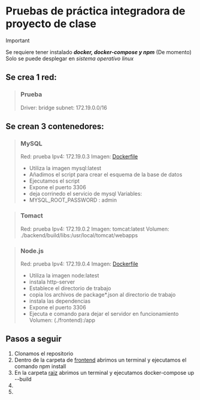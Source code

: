 # Pruebas de práctica integradora de proyecto de clase
> [!IMPORTANT]
> Se requiere tener instalado ***docker, docker-compose y npm***
> (De momento) Solo se puede desplegar en _sistema operativo linux_
## Se crea 1 red:
> ### Prueba
> Driver: bridge
> subnet: 172.19.0.0/16

## Se crean 3 contenedores:
> ### MySQL
> Red: prueba
> Ipv4: 172.19.0.3
> Imagen: [Dockerfile](mysql/Dockerfile)
>  - Utiliza la imagen mysql:latest
>  - Añadimos el script para crear el esquema de la base de datos
>  - Ejecutamos el script
>  - Expone el puerto 3306
>  - deja corrinedo el servicio de mysql
> Variables:
>  - MYSQL_ROOT_PASSWORD : admin

> ### Tomact
> Red: prueba
> Ipv4: 172.19.0.2
> Imagen: tomcat:latest
> Volumen: ./backend/build/libs:/usr/local/tomcat/webapps

> ### Node.js
> Red: prueba
> Ipv4: 172.19.0.4
> Imagen: [Dockerfile](frontend/Dockerfile)
>  - Utiliza la imagen node:latest
>  - instala http-server
>  - Establece el directorio de trabajo
>  - copia los archivos de package*.json al directorio de trabajo
>  - instala las dependencias
>  - Expone el puerto 3306
>  - Ejecuta e comando para dejar el servidor en funcionamiento
> Volumen: (./frontend):/app

## Pasos a seguir
1. Clonamos el repositorio
2. Dentro de la carpeta de [frontend](frontend/) abrimos un terminal y ejecutamos el comando npm install
3. En la carpeta [raiz](./) abrimos un terminal y ejecutamos docker-compose up --build
4. 
5. 
